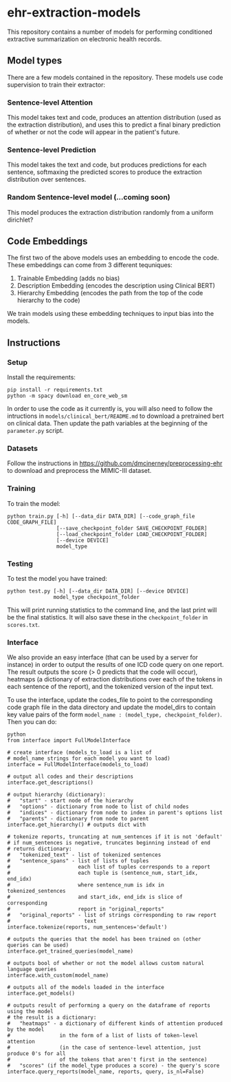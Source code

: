 # ehr-extraction-models
This repository contains a number of models for performing conditioned extractive summarization on electronic health records.

## Model types

There are a few models contained in the repository. These models use code supervision to train their extractor:

### Sentence-level Attention

This model takes text and code, produces an attention distribution (used as the extraction distribution), and uses this to predict a final binary prediction of whether or not the code will appear in the patient's future.

### Sentence-level Prediction

This model takes the text and code, but produces predictions for each sentence, softmaxing the predicted scores to produce the extraction distribution over sentences.

### Random Sentence-level model (...coming soon)

This model produces the extraction distribution randomly from a uniform dirichlet?

## Code Embeddings

The first two of the above models uses an embedding to encode the code.  These embeddings can come from 3 different tequniques:

1. Trainable Embedding (adds no bias)
2. Description Embedding (encodes the description using Clinical BERT)
3. Hierarchy Embedding (encodes the path from the top of the code hierarchy to the code)

We train models using these embedding techniques to input bias into the models.

## Instructions

### Setup

Install the requirements:

    pip install -r requirements.txt
    python -m spacy download en_core_web_sm

In order to use the code as it currently is, you will also need to follow the intructions in `models/clinical_bert/README.md` to download a pretrained bert on clinical data.  Then update the path variables at the beginning of the `parameter.py` script.

### Datasets

Follow the instructions in https://github.com/dmcinerney/preprocessing-ehr to download and preprocess the MIMIC-III dataset.

### Training

To train the model:

    python train.py [-h] [--data_dir DATA_DIR] [--code_graph_file CODE_GRAPH_FILE]
                    [--save_checkpoint_folder SAVE_CHECKPOINT_FOLDER]
                    [--load_checkpoint_folder LOAD_CHECKPOINT_FOLDER]
                    [--device DEVICE]
                    model_type

### Testing

To test the model you have trained:

    python test.py [-h] [--data_dir DATA_DIR] [--device DEVICE]
                   model_type checkpoint_folder

This will print running statistics to the command line, and the last print will be the final statistics.  It will also save these in the `checkpoint_folder` in `scores.txt`.

### Interface

We also provide an easy interface (that can be used by a server for instance) in order to output the results of one ICD code query on one report.  The result outputs the score (> 0 predicts that the code will occur), heatmaps (a dictionary of extraction distributions over each of the tokens in each sentence of the report), and the tokenized version of the input text.

To use the interface, update the codes_file to point to the corresponding code graph file in the data directory and update the model_dirs to contain key value pairs of the form `model_name : (model_type, checkpoint_folder)`.  Then you can do:

    python
    from interface import FullModelInterface

    # create interface (models_to_load is a list of
    # model_name strings for each model you want to load)
    interface = FullModelInterface(models_to_load) 

    # output all codes and their descriptions
    interface.get_descriptions()

    # output hierarchy (dictionary):
    #   "start" - start node of the hierarchy 
    #   "options" - dictionary from node to list of child nodes
    #   "indices" - dictionary from node to index in parent's options list
    #   "parents" - dictionary from node to parent
    interface.get_hierarchy() # outputs dict with

    # tokenize reports, truncating at num_sentences if it is not 'default'
    # if num_sentences is negative, truncates beginning instead of end
    # returns dictionary:
    #   "tokenized_text" - list of tokenized sentences
    #   "sentence_spans" - list of lists of tuples
    #                      each list of tuples corresponds to a report
    #                      each tuple is (sentence_num, start_idx, end_idx)
    #                      where sentence_num is idx in tokenized_sentences
    #                      and start_idx, end_idx is slice of corresponding
    #                      report in "original_reports"
    #   "original_reports" - list of strings corresponding to raw report
    #                        text
    interface.tokenize(reports, num_sentences='default')

    # outputs the queries that the model has been trained on (other queries can be used)
    interface.get_trained_queries(model_name)

    # outputs bool of whether or not the model allows custom natural language queries
    interface.with_custom(model_name)

    # outputs all of the models loaded in the interface
    interface.get_models()

    # outputs result of performing a query on the dataframe of reports using the model
    # the result is a dictionary:
    #   "heatmaps" - a dictionary of different kinds of attention produced by the model
    #                in the form of a list of lists of token-level attention
    #                (in the case of sentence-level attention, just produce 0's for all
    #                of the tokens that aren't first in the sentence)
    #   "scores" (if the model_type produces a score) - the query's score
    interface.query_reports(model_name, reports, query, is_nl=False)
